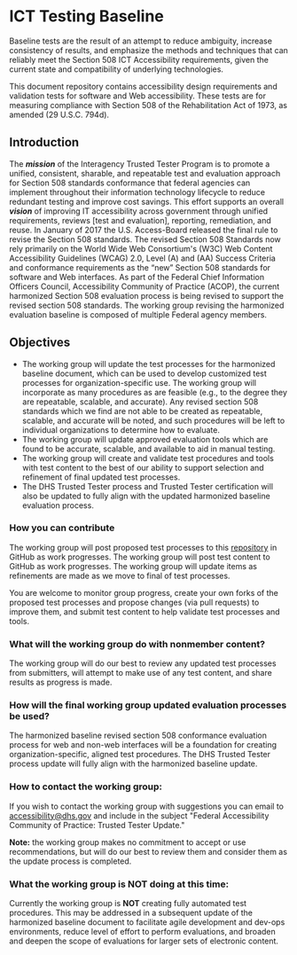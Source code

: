 # ICT Testing Baseline
Baseline tests are the result of an attempt to reduce ambiguity, increase consistency of results, and emphasize the methods and techniques that can reliably meet the Section 508 ICT Accessibility requirements, given the current state and compatibility of underlying technologies.

This document repository contains accessibility design requirements and validation tests for software and Web accessibility. These tests are for measuring compliance with Section 508 of the Rehabilitation Act of 1973, as amended (29 U.S.C. 794d).

## Introduction
The _**mission**_ of the Interagency Trusted Tester Program is to promote a unified, consistent, sharable, and repeatable test and evaluation approach for Section 508 standards conformance that federal agencies can implement throughout their information technology lifecycle to reduce redundant testing and improve cost savings. This effort supports an overall _**vision**_ of improving IT accessibility across government through unified requirements, reviews [test and evaluation], reporting, remediation, and reuse.  In January of 2017 the U.S. Access-Board released the final rule to revise the Section 508 standards.  The revised Section 508 Standards now rely primarily on the World Wide Web Consortium's (W3C) Web Content Accessibility Guidelines (WCAG) 2.0, Level (A) and (AA) Success Criteria and conformance requirements as the “new” Section 508 standards for software and Web interfaces.  As part of the Federal Chief Information Officers Council, Accessibility Community of Practice (ACOP), the current harmonized Section 508 evaluation process is being revised to support the revised section 508 standards.  The working group revising the harmonized evaluation baseline is composed of multiple Federal agency members.

## Objectives
* The working group will update the test processes for the harmonized baseline document, which can be used to develop customized test processes for organization-specific use. The working group will incorporate as many procedures as are feasible (e.g.,  to the degree they are repeatable, scalable, and accurate). Any revised section 508 standards which we find are not able to be created as repeatable, scalable, and accurate will be noted, and such procedures will be left to individual organizations to determine how to evaluate.  
* The working group will update approved evaluation tools which are found to be accurate, scalable, and available to aid in manual testing.
* The working group will create and validate test procedures and tools with test content to the best of our ability to support selection and refinement of final updated test processes.
* The DHS Trusted Tester process and Trusted Tester certification will also be updated to fully align with the updated harmonized baseline evaluation process.

### How you can contribute
The working group will post proposed test processes to this [repository](https://github.com/Section508Coordinators/ICTTestingBaseline/) in GitHub as work progresses. The working group will post test content to GitHub as work progresses. The working group will update items as refinements are made as we move to final of test processes.

You are welcome to monitor group progress, create your own forks of the proposed test processes and propose changes (via pull requests) to improve them, and submit test content to help validate test processes and tools.

### What will the working group do with nonmember content?
The working group will do our best to review any updated test processes from submitters, will attempt to make use of any test content, and share results as progress is made.  

### How will the final working group updated evaluation processes be used?
The harmonized baseline revised section 508 conformance evaluation process for web and non-web interfaces will be a foundation for creating organization-specific, aligned test procedures. The DHS Trusted Tester process update will fully align with the harmonized baseline update.

### How to contact the working group:
If you wish to contact the working group with suggestions you can email to accessibility@dhs.gov and include in the subject "Federal Accessibility Community of Practice: Trusted Tester Update."  

**Note:** the working group makes no commitment to accept or use recommendations, but will do our best to review them and consider them as the update process is completed.

### What the working group is NOT doing at this time:
Currently the working group is **NOT** creating fully automated test procedures. This may be addressed in a subsequent update of the harmonized baseline document to facilitate agile development and dev-ops environments, reduce level of effort to perform evaluations, and broaden and deepen the scope of evaluations for larger sets of electronic content.
